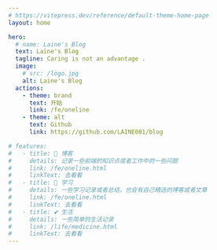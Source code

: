 ```yaml
---
# https://vitepress.dev/reference/default-theme-home-page
layout: home

hero:
  # name: Laine's Blog
  text: Laine's Blog
  tagline: Caring is not an advantage .
  image:
    # src: /logo.jpg
    alt: Laine's Blog
  actions:
    - theme: brand
      text: 开始
      link: /fe/oneline
    - theme: alt
      text: Github
      link: https://github.com/LAINE001/blog

# features:
#   - title: 📒 博客
#     details: 记录一些前端的知识点或者工作中的一些问题
#     link: /fe/oneline.html
#     linkText: 去看看
#   - title: 🐔 学习
#     details: 一些学习记录或者总结，也会有自己精选的博客或者文章
#     link: /fe/oneline.html
#     linkText: 去看看
#   - title: 💕 生活
#     details: 一些简单的生活记录
#     link: /life/medicine.html
#     linkText: 去看看
---
```


<Confetti />

<HomeUnderline />